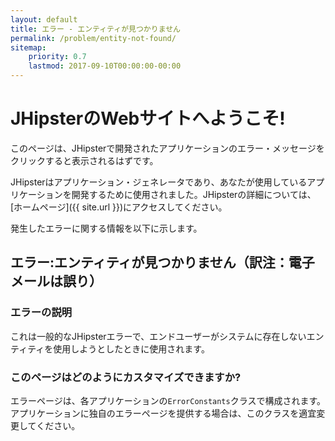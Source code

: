```yaml
---
layout: default
title: エラー - エンティティが見つかりません
permalink: /problem/entity-not-found/
sitemap:
    priority: 0.7
    lastmod: 2017-09-10T00:00:00-00:00
---
```


# <i class="fa fa-map-signs"></i> JHipsterのWebサイトへようこそ!

このページは、JHipsterで開発されたアプリケーションのエラー・メッセージをクリックすると表示されるはずです。

JHipsterはアプリケーション・ジェネレータであり、あなたが使用しているアプリケーションを開発するために使用されました。JHipsterの詳細については、[ホームページ]({{ site.url }})にアクセスしてください。

発生したエラーに関する情報を以下に示します。

## <i class="fa fa-warning"></i> エラー:エンティティが見つかりません（訳注：電子メールは誤り）

### エラーの説明

これは一般的なJHipsterエラーで、エンドユーザーがシステムに存在しないエンティティを使用しようとしたときに使用されます。

### このページはどのようにカスタマイズできますか?

エラーページは、各アプリケーションの`ErrorConstants`クラスで構成されます。アプリケーションに独自のエラーページを提供する場合は、このクラスを適宜変更してください。

<br><br><br><br><br><br><br><br><br><br><br><br><br>
